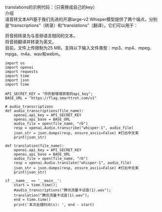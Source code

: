 translations的示例代码：（只需换成自己的key）   <br>
介绍<br>
语音转文本API基于我们先进的开源large-v2 Whisper模型提供了两个端点，分别是“transcriptions”（转录）和“translations”（翻译）。它们可以用于：<br>

将音频转录为与音频语言相同的文本。<br>
将音频翻译并转录为英文。<br>
目前，文件上传限制为25 MB，支持以下输入文件类型：mp3、mp4、mpeg、mpga、m4a、wav和webm。<br>
```
import os
import openai
import requests
import time
import json
import time

API_SECRET_KEY = "你的智增增获取的api_key";
BASE_URL = "https://flag.smarttrot.com/v1"

# audio_transcriptions
def audio_transcriptions(file_name):
    openai.api_key = API_SECRET_KEY
    openai.api_base = BASE_URL
    audio_file = open(file_name, "rb")
    resp = openai.Audio.transcribe("whisper-1", audio_file)
    json_str = json.dumps(resp, ensure_ascii=False) #打出中文来
    print(json_str)

def translation(file_name):
    openai.api_key = API_SECRET_KEY
    openai.api_base = BASE_URL
    audio_file = open(file_name, "rb")
    resp = openai.Audio.translate("whisper-1", audio_file)
    json_str = json.dumps(resp, ensure_ascii=False) #打出中文来
    print(json_str)

if __name__ == '__main__':
    start = time.time();
    #audio_transcriptions("腾讯流量卡试音(1).wav");
    translation("腾讯流量卡试音(1).wav");
    end = time.time()
    print('本次处理时间(s): ', end - start)
```

